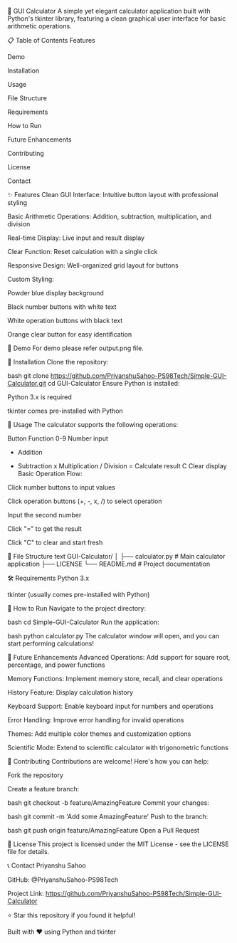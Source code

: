 🧮 GUI Calculator
A simple yet elegant calculator application built with Python's tkinter library, featuring a clean graphical user interface for basic arithmetic operations.

📋 Table of Contents
Features

Demo

Installation

Usage

File Structure

Requirements

How to Run

Future Enhancements

Contributing

License

Contact

✨ Features
Clean GUI Interface: Intuitive button layout with professional styling

Basic Arithmetic Operations: Addition, subtraction, multiplication, and division

Real-time Display: Live input and result display

Clear Function: Reset calculation with a single click

Responsive Design: Well-organized grid layout for buttons

Custom Styling:

Powder blue display background

Black number buttons with white text

White operation buttons with black text

Orange clear button for easy identification

🎯 Demo
For demo please refer output.png file.

🔧 Installation
Clone the repository:

bash
git clone https://github.com/PriyanshuSahoo-PS98Tech/Simple-GUI-Calculator.git
cd GUI-Calculator
Ensure Python is installed:

Python 3.x is required

tkinter comes pre-installed with Python

📖 Usage
The calculator supports the following operations:

Button	Function
0-9	Number input
+	Addition
-	Subtraction
x	Multiplication
/	Division
=	Calculate result
C	Clear display
Basic Operation Flow:

Click number buttons to input values

Click operation buttons (+, -, x, /) to select operation

Input the second number

Click "=" to get the result

Click "C" to clear and start fresh

📁 File Structure
text
GUI-Calculator/
│
├── calculator.py          # Main calculator application
├── LICENSE
└── README.md             # Project documentation

🛠️ Requirements
Python 3.x

tkinter (usually comes pre-installed with Python)

🚀 How to Run
Navigate to the project directory:

bash
cd Simple-GUI-Calculator
Run the application:

bash
python calculator.py
The calculator window will open, and you can start performing calculations!

🔮 Future Enhancements
 Advanced Operations: Add support for square root, percentage, and power functions

 Memory Functions: Implement memory store, recall, and clear operations

 History Feature: Display calculation history

 Keyboard Support: Enable keyboard input for numbers and operations

 Error Handling: Improve error handling for invalid operations

 Themes: Add multiple color themes and customization options

 Scientific Mode: Extend to scientific calculator with trigonometric functions

🤝 Contributing
Contributions are welcome! Here's how you can help:

Fork the repository

Create a feature branch:

bash
git checkout -b feature/AmazingFeature
Commit your changes:

bash
git commit -m 'Add some AmazingFeature'
Push to the branch:

bash
git push origin feature/AmazingFeature
Open a Pull Request

📄 License
This project is licensed under the MIT License - see the LICENSE file for details.

📞 Contact
Priyanshu Sahoo

GitHub: @PriyanshuSahoo-PS98Tech

Project Link: https://github.com/PriyanshuSahoo-PS98Tech/Simple-GUI-Calculator

⭐ Star this repository if you found it helpful!

Built with ❤️ using Python and tkinter